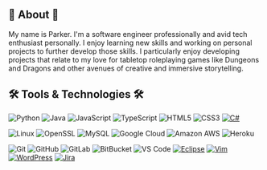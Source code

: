 ## 👋 About 👋
My name is Parker. I'm a software engineer professionally and avid tech enthusiast personally. I enjoy learning new skills and working on personal projects to further develop those skills. I particularly enjoy developing projects that relate to my love for tabletop roleplaying games like Dungeons and Dragons and other avenues of creative and immersive storytelling.

## 🛠️ Tools & Technologies 🛠️
  ![Python](https://img.shields.io/badge/-Python-black?style=flat-square&logo=Python)
  ![Java](https://img.shields.io/badge/Java-orange?style=flat-square&logo=java)
  ![JavaScript](https://img.shields.io/badge/-JavaScript-black?style=flat-square&logo=javascript)
  ![TypeScript](https://img.shields.io/badge/-TypeScript-007ACC?style=flat-square&logo=typescript)
  ![HTML5](https://img.shields.io/badge/-HTML5-E34F26?style=flat-square&logo=html5&logoColor=white)
  ![CSS3](https://img.shields.io/badge/-CSS3-1572B6?style=flat-square&logo=css3)
  [![C#](https://custom-icon-badges.demolab.com/badge/C%23-%23239120.svg?logo=cshrp&logoColor=white)](#)

  ![Linux](https://img.shields.io/badge/Linux-black?style=flat-square&logo=linux)
  ![OpenSSL](https://img.shields.io/badge/OpenSSL-black?style=flat-square&logo=openssl)
  ![MySQL](https://img.shields.io/badge/-MySQL-black?style=flat-square&logo=mysql)
  ![Google Cloud](https://img.shields.io/badge/Google%20Cloud-black?style=flat-square&logo=google-cloud)
  ![Amazon AWS](https://img.shields.io/badge/Amazon%20AWS-232F3E?style=flat-square&logo=amazon-aws)
  ![Heroku](https://img.shields.io/badge/-Heroku-430098?style=flat-square&logo=heroku)

  ![Git](https://img.shields.io/badge/-Git-black?style=flat-square&logo=git)
  ![GitHub](https://img.shields.io/badge/-GitHub-181717?style=flat-square&logo=github)
  ![GitLab](https://img.shields.io/badge/-GitLab-FCA121?style=flat-square&logo=gitlab)
  ![BitBucket](https://img.shields.io/badge/-BitBucket-darkblue?style=flat-square&logo=bitbucket)
  ![VS Code](https://img.shields.io/badge/-VS%20Code-007ACC?style=flat-square&logo=visual-studio-code)
  [![Eclipse](https://img.shields.io/badge/Eclipse-FE7A16.svg?logo=Eclipse&logoColor=white)](#)
  [![Vim](https://img.shields.io/badge/Vim-%2311AB00.svg?logo=vim&logoColor=white)](#)
  [![WordPress](https://img.shields.io/badge/WordPress-%2321759B.svg?logo=wordpress&logoColor=white)](#)
  [![Jira](https://img.shields.io/badge/Jira-0052CC?logo=jira&logoColor=fff)](#)

<!--
**sparkcity/sparkcity** is a ✨ _special_ ✨ repository because its `README.md` (this file) appears on your GitHub profile.

Here are some ideas to get you started:

- 🔭 I’m currently working on ...
- 🌱 I’m currently learning ...
- 👯 I’m looking to collaborate on ...
- 🤔 I’m looking for help with ...
- 💬 Ask me about ...
- 📫 How to reach me: ...
- 😄 Pronouns: ...
- ⚡ Fun fact: ...
-->
